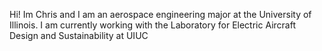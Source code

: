 Hi! Im Chris and I am an aerospace engineering major at the University of Illinois.
I am currently working with the Laboratory for Electric Aircraft Design and Sustainability at UIUC
